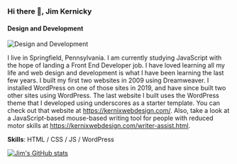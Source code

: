 ### Hi there 👋, Jim Kernicky
#### Design and Development
![Design and Development](https://scontent-lga3-2.xx.fbcdn.net/v/t1.6435-9/138673933_105642558179348_5581849997545206606_n.png?_nc_cat=106&ccb=1-5&_nc_sid=e3f864&_nc_ohc=Y5Z1pimotMYAX8d5ZJA&_nc_ht=scontent-lga3-2.xx&oh=8b6635e6f2c2144d695c96122138b9d1&oe=618D86A2)

I live in Springfield, Pennsylvania. I am currently studying JavaScript with the hope of landing a Front End Developer job. I have loved learning all my life and web design and development is what I have been learning the last few years. I built my first two websites in 2009 using Dreamweaver. I installed WordPress on one of those sites in 2019, and have since built two other sites using WordPress. The last website I built uses the WordPress theme that I developed using underscores as a starter template. You can check out that website at https://kernixwebdesign.com/. Also, take a look at a JavaScript-based mouse-based writing tool for people with reduced motor skills at https://kernixwebdesign.com/writer-assist.html. 

**Skills**: HTML / CSS / JS / WordPress

[![Jim's GitHub stats](https://github-readme-stats.vercel.app/api?username=Kernix13)](https://github.com/Kernix13/github-readme-stats)




